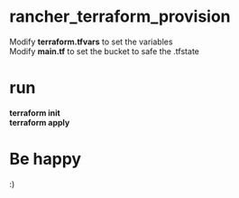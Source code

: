 # rancher_terraform_provision
Modify <b>terraform.tfvars</b> to set the variables <br>
Modify <b>main.tf</b> to set the bucket to safe the .tfstate

# run
<b>terraform init <br>
terraform apply</b>

# Be happy
:)
